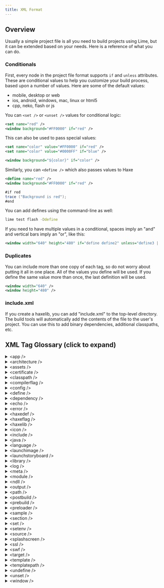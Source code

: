 ```yaml
---
title: XML Format
---
```


## Overview

Usually a simple project file is all you need to build projects using Lime, but it can be extended based on your needs. Here is a reference of what you can do.

### Conditionals

First, every node in the project file format supports `if` and `unless` attributes. These are conditional values to help you customize your build process, based upon a number of values. Here are some of the default values:

 * mobile, desktop or web
 * ios, android, windows, mac, linux or html5
 * cpp, neko, flash or js

You can `<set />` or `<unset />` values for conditional logic:

```xml
<set name="red" />
<window background="#FF0000" if="red" />
```

This can also be used to pass special values:

```xml
<set name="color" value="#FF0000" if="red" />
<set name="color" value="#0000FF" if="blue" />

<window background="${color}" if="color" />
```

Similarly, you can `<define />` which also passes values to Haxe

```xml
<define name="red" />
<window background="#FF0000" if="red" />
```

```java
#if red
trace ("Background is red");
#end
```

You can add defines using the command-line as well:

```bash
lime test flash -Ddefine
```

If you need to have multiple values in a conditional, spaces imply an "and" and vertical bars imply an "or", like this:

```xml
<window width="640" height="480" if="define define2" unless="define3 || define4" />
```

### Duplicates

You can include more than one copy of each tag, so do not worry about putting it all in one place. All of the values you define will be used. If you define the same value more than once, the last definition will be used.

```xml
<window width="640" />
<window height="480" />
```

### include.xml

If you create a haxelib, you can add "include.xml" to the top-level directory. The build tools will automatically add the contents of the file to the user's project. You can use this to add binary dependencies, additional classpaths, etc.

## XML Tag Glossary (click to expand)
<details>
<summary>&lt;app /&gt;</summary>

The `<app />` tag sets values important to building your project, including the entry point (main class), the output file directory, or if you want to customize the executable filename or define a custom preloader for a web platform:

```xml
<app main="com.example.MyApplication" file="MyApplication" path="Export" preloader="CustomPreloader" />
<app swf-version="11" />
```
</details>

<details>
<summary>&lt;architecture /&gt;</summary>

Use `<architecture />` tags to set or exclude Android-specific architectures. These can be `ARMv7`, `ARMv6`, `ARMv5` and `X86`.

By default the only architecture built will be `ARMv7`.

For example, if you want to enable `ARMv6` and disable `ARMv7` you would set the `<architecture />` tag to:

```xml
<architecture name="armv6" exclude="armv7" if="android" />
```

</details>

<details>
<summary>&lt;assets /&gt;</summary>

Use asset nodes to add resources to your project, available using `lime.Assets`.

The path attribute can point to either a file or a directory. These files will be copied (or embedded) in your final project, and can be accessed using the `lime.Assets` class.

For example, if you include the following node in your project file:

```xml
<assets path="images/MyImage.jpg" />
```

You can access it in your application like this:

```java
var bitmapData = Assets.getBitmapData ("images/MyImage.png");
```

The target path will mirror the source path by default, but you also can include a rename attribute, if you wish to use a different target path. The `lime.Assets` class will use the *target* path by default, so using the rename attribute will alter the names you use to reference your files.

If you would prefer to set the ID for your asset file yourself, use an "id" attribute. This only applies to asset nodes which point to a file, not a directory path.

When pointing to a directory, you can use the include or exclude attributes to specify patterns for including files automatically. Wildcards are supported. To include all the files under the directory, for example, use an include value of "*". You can separate multiple patterns using "|" characters.

You can nest assets nodes inside of each other. If you specify a directory in the top assets node, its path will be appended to the paths you specify in subsequent nodes.

The type for each file will be determined automatically, based on each file extension, but you can use the type attribute to set it for the file or directory yourself. If you are nesting a node inside of another assets node, you can also use the name of the type as the name of your node.

These are the current types:

 * binary
 * font
 * image
 * music
 * sound
 * template
 * text

Some targets can only support playing one music file at a time. You should use "music" for files which are designed to play as background music, and "sound" for all other audio. "binary" and "text" are generic types which are available as a ByteArray or String in your application. Most targets can use them interchangeably.

If an asset is specified as "template", it will not be copied/embedded as an ordinary asset, but instead will be copied to the root directory of your project, so you can replace any of the template HX, HXML or platform-specific files for the target.

```xml
<assets path="assets" include="*" />
<assets path="../../assets" rename="assets" include="*" />
<assets path="assets/images" rename="images" include="*.jpg|*.png" exclude="example.jpg" />
<assets path="assets">
<assets path="images" include="*" type="image" />
<assets path="assets">
	<sound path="sound/MySound.wav" id="MySound" />
	<music path="sound/BackgroundMusic.ogg" />
</assets>
```


</details>

<details>
<summary>&lt;certificate /&gt;</summary>

Use `<certificate />` tags to add a keystore for release signing on certain platforms.

If you do not include the password attribute, you will be prompted for your certificate password at the command-line.

For Android, the alias will be set to the file name of your certificate by default, without the extension. If the alias name is different, you can use the alias attribute.

If you have set the password attribute, the alias_password attribute will default to the same value. Otherwise you can add an alias-password attribute to specify a different value.

```xml
<certificate path="to/certificate.crt" password="1234" alias="my-alias" alias-password="4321" />
```

iOS does not use a certificate `path` and `password`, but instead uses a `team-id` attribute matching the ID provided in the Apple Developer portal for your team:

```xml
<certificate team-id="SK12FH34" />
```

</details>

<details>
<summary>&lt;classpath /&gt;</summary>
Same as “source”.
</details>

<details>
<summary>&lt;compilerflag /&gt;</summary>
Same as "haxeflag".
</details>

<details>
<summary>&lt;config /&gt;</summary>
Use `<config />` tags to set platform-specific values. These targets are currently supported:
- air
- android
- blackberry
- console-pc
- firefox
- flash
- html5
- ios
- linux
- mac
- ps3
- ps4
- tizen
- vita
- windows
- webos
- wiiu
- xbox1
- emscripten
- tvos

**One must append a suffix to the tag depending on the platform. **

For example, use `<config:android />` tags to set Android-specific values:

```xml
<config:android install-location="preferExternal" />
<config:android permission="com.android.vending.BILLING" />
<config:android target-sdk-version="16" />
```

Use `<config:ios />` tags to set iOS-specific values when compiling. The `deployment` attribute can set the minimum iOS version you wish to target. The `prerendered-icon` attribute can help control the style of your icon.

```xml
<config:ios deployment="5.1" />
<config:ios prerendered-icon="false" />
```

</details>

<details>
<summary>&lt;define /&gt;</summary>

Similar to `<set />` tag, use `<define />` to also pass values to Haxe. See the “Conditionals” section above.

```xml
<dependency name="GameKit.framework" if="ios" />
```

</details>

<details>
<summary>&lt;dependency /&gt;</summary>

Use `<dependency />` tags to specify native frameworks or references that are required to compile your project, as well as additional libraries you need copied.

```xml
<dependency name="GameKit.framework" if="ios" />
```

</details>

<details>
<summary>&lt;echo /&gt;</summary>
Prints specified message to the console:

```
<echo value="Some output message" />
```

</details>

<details>
<summary>&lt;error /&gt;</summary>

Logs error with `lime.utils.Log.error()`, which by default throws `value` message and stops compilation (if `lime.utils.Log.throwErrors` is set to `true`)

Example:

```
<section if="html5">
	<error value="html5 isn't supported!" />
</section>
```

</details>

<details>
<summary>&lt;haxedef /&gt;</summary>

Use `<haxedef />` tags to add Haxe defines (similar to using a `<haxeflag />` with "-D"):

```xml
<haxedef name="define" />
```

</details>

<details>
<summary>&lt;haxeflag /&gt;</summary>

Use `<haxeflag />` tags to add additional arguments in the Haxe compile process:

```xml
<haxeflag name="-dce" value="std" />
```

</details>

<details>
<summary>&lt;haxelib /&gt;</summary>

Use `<haxelib />` tags to include Haxe libraries:

```xml
<haxelib name="actuate" />
```

You can also specify a version, if you prefer:

```xml
<haxelib name="actuate" version="1.0.0" />
```

</details>

<details>
<summary>&lt;icon /&gt;</summary>

Use `<icon />` nodes to add icon files to your project. When the command-line tools request icons for a target platform, it will either use an exact size match you have provided, or it will attempt to find the closest match possible and resize. If you include an SVG vector icon, it should prefer this file over resizing bitmap files.

```xml
<icon path="icon.png" size="64" />
<icon path="icon.png" width="96" height="96" />
<icon path="icon.svg" />
```

</details>

<details>
<summary>&lt;include /&gt;</summary>

Use `<include />` tags to add the tags found in another project file, or to find an "include.xml" file in the target directory:

```xml
<include path="to/another/project.xml" />
<include path="to/shared/library" />
```

</details>

<details>
<summary>&lt;java /&gt;</summary>

Use `<java />` tags to add Java classes to the project when targeting Android:

```xml
<java path="to/classes" />
```

</details>

<details>
<summary>&lt;language /&gt;</summary>

Adds language to the list of supported languages (by default the list is empty)

`<language name="en-US" />`

</details>

<details>
<summary>&lt;launchimage /&gt;</summary>
Sets the path to launch image of the app (image which will be shown at application start up)

`<launchimage path="launchImage.png" />`
	
</details>

<details>
<summary>&lt;launchstoryboard /&gt;</summary>
Sets launch screen storyboard (useful only for iOS development)

`<launchstoryboard path="image.png" />`

or

`<launchstoryboard name="image.png" />`

You can also use `template` for it (will be documented in the future)

</details>

<details>
<summary>&lt;library /&gt;</summary>

All assets go into the “default” library, but by adding `<library>` tags it is possible to modify the default library and also define additional libraries and load/unload them as needed.

To disable preloading on the default library:

`<library name="default" preload="false" />`

To load assets at runtime,:

```haxe
Assets.loadLibrary ("default").onComplete (function (library) {

    var bitmapData = Assets.getBitmapData ("default:image.png");
    // or
    var bitmapData = Assets.getBitmapData ("image.png");
    // "default:" prefix is implied, if no library prefix is included
});
```

**Using Additional Asset Libraries**

You can easily add assets to libraries other than the “default” library. These are not preloaded by default, unless you add: `<library name="myOtherLibrary" preload="true" />`

Then to have certain assets allocated to the above library:
`<assets path="assets/other" library="myOtherLibrary" />`

Be sure to specify the correct library when retrieving the assets in your code. See the above example for using the library prefix.

You can also use `Assets.unloadLibrary` when you are doing using those resources.

</details>

<details>
<summary>&lt;log /&gt;</summary>
Logs error (see "error"), warning or info message.

Examples:

```
<log error="error message" />
<log warn="warn message" />
<log info="info message" />
<log value="your message" />
<log verbose="verbose message" />
```
	
</details>

<details>
<summary>&lt;meta /&gt;</summary>

Use `<meta />` tags to add information about your application, which usually will not affect how the application runs, but how it is identified to the target operating system or on an application store:

```xml
<meta title="My Application" package="com.example.myapplication" version="1.0.0" company="My Company" />
```
</details>

<details>
<summary>&lt;module /&gt;</summary>
More to come.
</details>

<details>
<summary>&lt;ndll /&gt;</summary>

You can use `<ndll />` tags to include native libraries. These are usually located under an "ndll" directory, with additional directories based upon the target platform. Usually an `<ndll />` tag will be included as a part of an extension, and is rare to be used directly:

```xml
<ndll name="std" haxelib="hxcpp" />
```

</details>

<details>
<summary>&lt;output /&gt;</summary>
Deprecated!!!
Can be used for setting app file name, app path and app swf-version:

```
<output name="app file name" />
<output name="app path" />
<output swf-version="11" />
```

</details>

<details>
<summary>&lt;path /&gt;</summary>

Use `<path />` tags to add directories to your system's PATH environment variable.

```xml
<path value="path/to/add/to/system/PATH" />
```

</details>

<details>
<summary>&lt;postbuild /&gt;</summary>
Lets you set post build commands, which could be Haxe code (will be interpeted by the Haxe interpreter), run file command or console command:
	
```
<postbuild haxe="Haxe code"/>
<postbuild open="file to run"/>
<postbuild command="command to run"/>
<postbuild cmd="command to run"/>
```

</details>

<details>
<summary>&lt;prebuild /&gt;</summary>
Lets you set pre build commands, which could be Haxe code (will be interpeted by the Haxe interpreter), run file command or console command:
	
```
<prebuild haxe="Haxe code"/>
<prebuild open="file to run"/>
<prebuild command="command to run"/>
<prebuild cmd="command to run"/>
```
</details>

<details>
<summary>&lt;preloader /&gt;</summary>
Deprecated!!!
Use `<app preloader="preloaderClass" />` instead
	
```
<preloader name="preloaderClass" />
```
	
</details>

<details>
<summary>&lt;sample /&gt;</summary>
More to come.
</details>

<details>
<summary>&lt;section /&gt;</summary>

The `<section />` tag is used to group other tags together. This is usually most valuable when combined with "if" and/or "unless" logic:

```xml
<section if="html5">
	<source path="extra/src/html5" />
</section>
```
</details>

<details>
<summary>&lt;set /&gt;</summary>

Use `<set />` tags to set variables for conditional logic. See the “Conditionals” section above.

```xml
<set name="red" />
```

</details>

<details>
<summary>&lt;setenv /&gt;</summary>

Use `<setenv />` tags to set environment variables:

```xml
<setenv name="GLOBAL_DEFINE" />
```

</details>

<details>
<summary>&lt;source /&gt;</summary>

Use `<source />` tags to add Haxe class paths:

```xml
<source path="Source" />
```

If you are using `@:file`, `@:bitmap`, `@:sound` or `@:file` tags in your project, be sure that the asset files are available within your Haxe source paths.

</details>

<details>
<summary>&lt;splashscreen /&gt;</summary>
Same as “launchimage”.
</details>

<details>
<summary>&lt;ssl /&gt;</summary>
Not implemented!!!
</details>

<details>
<summary>&lt;swf /&gt;</summary>
See “library“.
</details>

<details>
<summary>&lt;target /&gt;</summary>
Lets you redefine build process for specific target by running custom haxelib command (might be useful if you want to use your own library for building your project, i.e. you are know what you're doing and you know how Lime build system works)
	
`<target name="customTarget" handler="yourHandler" />`

</details>

<details>
<summary>&lt;template /&gt;</summary>

Use `<template />` tags to add paths which can override the templates used by the command-line tools.

You can add a full template path like this:

```xml
<template path="templates" />
```

Otherwise, you can override a single file like this:

```xml
<template path="Assets/index.html" rename="index.php" />
```
</details>

<details>
<summary>&lt;templatepath /&gt;</summary>
More to come.
</details>

<details>
<summary>&lt;undefine /&gt;</summary>
More to come.
</details>

<details>
<summary>&lt;unset /&gt;</summary>
More to come.
</details>

<details>
<summary>&lt;window /&gt;</summary>

You can use `<window />` tags to control how an application will be initialized. This includes the screen resolution and background color, as well as other options, such as whether hardware should be allowed or display mode flags.

By default, mobile platforms use a window width and height of 0, which is a special value that uses the resolution of the current display. This is available on desktop platforms, but usually it is recommended to enable the `fullscreen` flag instead, and to set the `width` and `height` values to a good windowed resolution. There is a special `fps="0"` value for HTML5, which is default, which uses "requestAnimationFrame" instead of forcing a frame rate.

```xml
<window width="640" height="480" background="#FFFFFF" fps="30" />
<window hardware="true" allow-shaders="true" require-shaders="true" depth-buffer="false" stencil-buffer="false" />
<window fullscreen="false" resizable="true" borderless="false" vsync="false" />
<window orientation="portrait" />
```

The `orientation` value expects either "portrait" or "landscape" ... the default is "auto" which allows the operating system to decide which orientation to use.

</details>

